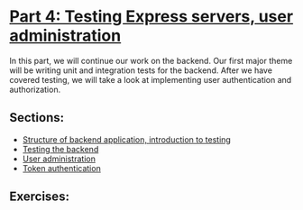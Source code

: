 # [Part 4: Testing Express servers, user administration](https://fullstackopen.com/en/part4)
In this part, we will continue our work on the backend. Our first major theme will be writing unit and integration tests for the backend. After we have covered testing, we will take a look at implementing user authentication and authorization.

## Sections:
* [Structure of backend application, introduction to testing](https://fullstackopen.com/en/part4/structure_of_backend_application_introduction_to_testing)
* [Testing the backend](https://fullstackopen.com/en/part4/testing_the_backend)
* [User administration](https://fullstackopen.com/en/part4/user_administration)
* [Token authentication](https://fullstackopen.com/en/part4/token_authentication)

## Exercises: